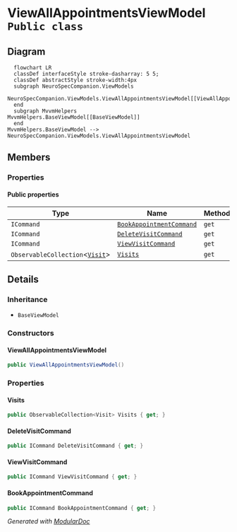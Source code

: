 # ViewAllAppointmentsViewModel `Public class`

## Diagram
```mermaid
  flowchart LR
  classDef interfaceStyle stroke-dasharray: 5 5;
  classDef abstractStyle stroke-width:4px
  subgraph NeuroSpecCompanion.ViewModels
  NeuroSpecCompanion.ViewModels.ViewAllAppointmentsViewModel[[ViewAllAppointmentsViewModel]]
  end
  subgraph MvvmHelpers
MvvmHelpers.BaseViewModel[[BaseViewModel]]
  end
MvvmHelpers.BaseViewModel --> NeuroSpecCompanion.ViewModels.ViewAllAppointmentsViewModel
```

## Members
### Properties
#### Public  properties
| Type | Name | Methods |
| --- | --- | --- |
| `ICommand` | [`BookAppointmentCommand`](#bookappointmentcommand) | `get` |
| `ICommand` | [`DeleteVisitCommand`](#deletevisitcommand) | `get` |
| `ICommand` | [`ViewVisitCommand`](#viewvisitcommand) | `get` |
| `ObservableCollection`&lt;[`Visit`](./neurospecsharedmodelsdto-Visit)&gt; | [`Visits`](#visits) | `get` |

## Details
### Inheritance
 - `BaseViewModel`

### Constructors
#### ViewAllAppointmentsViewModel
```csharp
public ViewAllAppointmentsViewModel()
```

### Properties
#### Visits
```csharp
public ObservableCollection<Visit> Visits { get; }
```

#### DeleteVisitCommand
```csharp
public ICommand DeleteVisitCommand { get; }
```

#### ViewVisitCommand
```csharp
public ICommand ViewVisitCommand { get; }
```

#### BookAppointmentCommand
```csharp
public ICommand BookAppointmentCommand { get; }
```

*Generated with* [*ModularDoc*](https://github.com/hailstorm75/ModularDoc)

